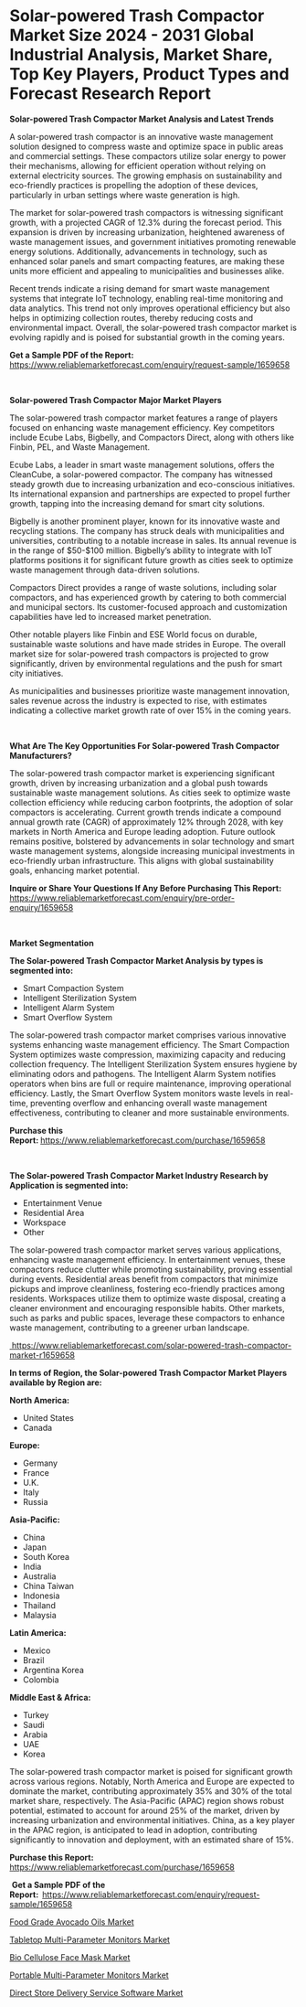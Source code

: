 <p><h1>Solar-powered Trash Compactor Market Size 2024 - 2031 Global Industrial Analysis, Market Share, Top Key Players, Product Types and Forecast Research Report</h1></p><p><strong>Solar-powered Trash Compactor Market Analysis and Latest Trends</strong></p>
<p><p>A solar-powered trash compactor is an innovative waste management solution designed to compress waste and optimize space in public areas and commercial settings. These compactors utilize solar energy to power their mechanisms, allowing for efficient operation without relying on external electricity sources. The growing emphasis on sustainability and eco-friendly practices is propelling the adoption of these devices, particularly in urban settings where waste generation is high.</p><p>The market for solar-powered trash compactors is witnessing significant growth, with a projected CAGR of 12.3% during the forecast period. This expansion is driven by increasing urbanization, heightened awareness of waste management issues, and government initiatives promoting renewable energy solutions. Additionally, advancements in technology, such as enhanced solar panels and smart compacting features, are making these units more efficient and appealing to municipalities and businesses alike.</p><p>Recent trends indicate a rising demand for smart waste management systems that integrate IoT technology, enabling real-time monitoring and data analytics. This trend not only improves operational efficiency but also helps in optimizing collection routes, thereby reducing costs and environmental impact. Overall, the solar-powered trash compactor market is evolving rapidly and is poised for substantial growth in the coming years.</p></p>
<p><strong>Get a Sample PDF of the Report:&nbsp;</strong> <a href="https://www.reliablemarketforecast.com/enquiry/request-sample/1659658?utm_campaign=1437&utm_medium=2&utm_source=Github&utm_content=ia&utm_term=12102024&utm_id=solar-powered-trash-compactor">https://www.reliablemarketforecast.com/enquiry/request-sample/1659658</a></p>
<p>&nbsp;</p>
<p><strong>Solar-powered Trash Compactor Major Market Players</strong></p>
<p><p>The solar-powered trash compactor market features a range of players focused on enhancing waste management efficiency. Key competitors include Ecube Labs, Bigbelly, and Compactors Direct, along with others like Finbin, PEL, and Waste Management. </p><p>Ecube Labs, a leader in smart waste management solutions, offers the CleanCube, a solar-powered compactor. The company has witnessed steady growth due to increasing urbanization and eco-conscious initiatives. Its international expansion and partnerships are expected to propel further growth, tapping into the increasing demand for smart city solutions.</p><p>Bigbelly is another prominent player, known for its innovative waste and recycling stations. The company has struck deals with municipalities and universities, contributing to a notable increase in sales. Its annual revenue is in the range of $50-$100 million. Bigbelly’s ability to integrate with IoT platforms positions it for significant future growth as cities seek to optimize waste management through data-driven solutions.</p><p>Compactors Direct provides a range of waste solutions, including solar compactors, and has experienced growth by catering to both commercial and municipal sectors. Its customer-focused approach and customization capabilities have led to increased market penetration. </p><p>Other notable players like Finbin and ESE World focus on durable, sustainable waste solutions and have made strides in Europe. The overall market size for solar-powered trash compactors is projected to grow significantly, driven by environmental regulations and the push for smart city initiatives. </p><p>As municipalities and businesses prioritize waste management innovation, sales revenue across the industry is expected to rise, with estimates indicating a collective market growth rate of over 15% in the coming years.</p></p>
<p>&nbsp;</p>
<p><strong>What Are The Key Opportunities For Solar-powered Trash Compactor Manufacturers?</strong></p>
<p><p>The solar-powered trash compactor market is experiencing significant growth, driven by increasing urbanization and a global push towards sustainable waste management solutions. As cities seek to optimize waste collection efficiency while reducing carbon footprints, the adoption of solar compactors is accelerating. Current growth trends indicate a compound annual growth rate (CAGR) of approximately 12% through 2028, with key markets in North America and Europe leading adoption. Future outlook remains positive, bolstered by advancements in solar technology and smart waste management systems, alongside increasing municipal investments in eco-friendly urban infrastructure. This aligns with global sustainability goals, enhancing market potential.</p></p>
<p><strong>Inquire or Share Your Questions If Any Before Purchasing This Report:</strong> <a href="https://www.reliablemarketforecast.com/enquiry/pre-order-enquiry/1659658?utm_campaign=1437&utm_medium=2&utm_source=Github&utm_content=ia&utm_term=12102024&utm_id=solar-powered-trash-compactor">https://www.reliablemarketforecast.com/enquiry/pre-order-enquiry/1659658</a></p>
<p>&nbsp;</p>
<p><strong>Market Segmentation</strong></p>
<p><strong>The Solar-powered Trash Compactor Market Analysis by types is segmented into:</strong></p>
<p><ul><li>Smart Compaction System</li><li>Intelligent Sterilization System</li><li>Intelligent Alarm System</li><li>Smart Overflow System</li></ul></p>
<p><p>The solar-powered trash compactor market comprises various innovative systems enhancing waste management efficiency. The Smart Compaction System optimizes waste compression, maximizing capacity and reducing collection frequency. The Intelligent Sterilization System ensures hygiene by eliminating odors and pathogens. The Intelligent Alarm System notifies operators when bins are full or require maintenance, improving operational efficiency. Lastly, the Smart Overflow System monitors waste levels in real-time, preventing overflow and enhancing overall waste management effectiveness, contributing to cleaner and more sustainable environments.</p></p>
<p><strong>Purchase this Report:&nbsp;</strong><a href="https://www.reliablemarketforecast.com/purchase/1659658?utm_campaign=1437&utm_medium=2&utm_source=Github&utm_content=ia&utm_term=12102024&utm_id=solar-powered-trash-compactor">https://www.reliablemarketforecast.com/purchase/1659658</a></p>
<p>&nbsp;</p>
<p><strong>The Solar-powered Trash Compactor Market Industry Research by Application is segmented into:</strong></p>
<p><ul><li>Entertainment Venue</li><li>Residential Area</li><li>Workspace</li><li>Other</li></ul></p>
<p><p>The solar-powered trash compactor market serves various applications, enhancing waste management efficiency. In entertainment venues, these compactors reduce clutter while promoting sustainability, proving essential during events. Residential areas benefit from compactors that minimize pickups and improve cleanliness, fostering eco-friendly practices among residents. Workspaces utilize them to optimize waste disposal, creating a cleaner environment and encouraging responsible habits. Other markets, such as parks and public spaces, leverage these compactors to enhance waste management, contributing to a greener urban landscape.</p></p>
<p><a href="https://www.reliablemarketforecast.com/solar-powered-trash-compactor-market-r1659658?utm_campaign=1437&utm_medium=2&utm_source=Github&utm_content=ia&utm_term=12102024&utm_id=solar-powered-trash-compactor">&nbsp;https://www.reliablemarketforecast.com/solar-powered-trash-compactor-market-r1659658</a></p>
<p><strong>In terms of Region, the Solar-powered Trash Compactor Market Players available by Region are:</strong></p>
<p>
    <p> <strong> North America: </strong>
        <ul>
            <li>United States</li>
            <li>Canada</li>
        </ul>
        </p> 
    <p> <strong> Europe: </strong>
        <ul>
            <li>Germany</li>
            <li>France</li>
            <li>U.K.</li>
            <li>Italy</li>
            <li>Russia</li>
        </ul>
        </p> 
    <p> <strong> Asia-Pacific: </strong>
        <ul>
            <li>China</li>
            <li>Japan</li>
            <li>South Korea</li>
            <li>India</li>
            <li>Australia</li>
            <li>China Taiwan</li>
            <li>Indonesia</li>
            <li>Thailand</li>
            <li>Malaysia</li>
        </ul>
        </p> 
    <p> <strong> Latin America: </strong>
        <ul>
            <li>Mexico</li>
            <li>Brazil</li>
            <li>Argentina Korea</li>
            <li>Colombia</li>
        </ul>
        </p> 
    <p> <strong> Middle East & Africa: </strong>
        <ul>
            <li>Turkey</li>
            <li>Saudi</li>
            <li>Arabia</li>
            <li>UAE</li>
            <li>Korea</li>
        </ul>
    </p>
    </p>
<p><p>The solar-powered trash compactor market is poised for significant growth across various regions. Notably, North America and Europe are expected to dominate the market, contributing approximately 35% and 30% of the total market share, respectively. The Asia-Pacific (APAC) region shows robust potential, estimated to account for around 25% of the market, driven by increasing urbanization and environmental initiatives. China, as a key player in the APAC region, is anticipated to lead in adoption, contributing significantly to innovation and deployment, with an estimated share of 15%.</p></p>
<p><strong>Purchase this Report: </strong><a href="https://www.reliablemarketforecast.com/purchase/1659658?utm_campaign=1437&utm_medium=2&utm_source=Github&utm_content=ia&utm_term=12102024&utm_id=solar-powered-trash-compactor">https://www.reliablemarketforecast.com/purchase/1659658</a></p>
<p>&nbsp;<strong>Get a Sample PDF of the Report:&nbsp;&nbsp;</strong><a href="https://www.reliablemarketforecast.com/enquiry/request-sample/1659658?utm_campaign=1437&utm_medium=2&utm_source=Github&utm_content=ia&utm_term=12102024&utm_id=solar-powered-trash-compactor">https://www.reliablemarketforecast.com/enquiry/request-sample/1659658</a></p>
<p><strong></strong></p>
<p><p><a href="https://www.linkedin.com/pulse/food-grade-avocado-oils-momentum-charting-42-cagr-path-2024-2031-kc7cf?utm_campaign=1437&utm_medium=2&utm_source=Github&utm_content=ia&utm_term=12102024&utm_id=solar-powered-trash-compactor">Food Grade Avocado Oils Market</a></p><p><a href="https://www.linkedin.com/pulse/global-tabletop-multi-parameter-monitors-market-share-growth-ldexf?utm_campaign=1437&utm_medium=2&utm_source=Github&utm_content=ia&utm_term=12102024&utm_id=solar-powered-trash-compactor">Tabletop Multi-Parameter Monitors Market</a></p><p><a href="https://github.com/benjigwozdzus/Market-Research-Report-List-1/blob/main/bio-cellulose-face-mask-market.md?utm_campaign=1437&utm_medium=2&utm_source=Github&utm_content=ia&utm_term=12102024&utm_id=solar-powered-trash-compactor">Bio Cellulose Face Mask Market</a></p><p><a href="https://www.linkedin.com/pulse/evolution-portable-multi-parameter-monitors-market-key-shifts-yvytf?utm_campaign=1437&utm_medium=2&utm_source=Github&utm_content=ia&utm_term=12102024&utm_id=solar-powered-trash-compactor">Portable Multi-Parameter Monitors Market</a></p><p><a href="https://github.com/abbiewimld/Market-Research-Report-List-1/blob/main/direct-store-delivery-service-software-market.md?utm_campaign=1437&utm_medium=2&utm_source=Github&utm_content=ia&utm_term=12102024&utm_id=solar-powered-trash-compactor">Direct Store Delivery Service Software Market</a></p></p>